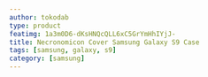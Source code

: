 ```yaml
---
author: tokodab
type: product
featimg: 1a3m0D6-dKsHNQcQLL6xC5GrYmHhIYjJ-
title: Necronomicon Cover Samsung Galaxy S9 Case
tags: [samsung, galaxy, s9]
category: [samsung]
---
```

